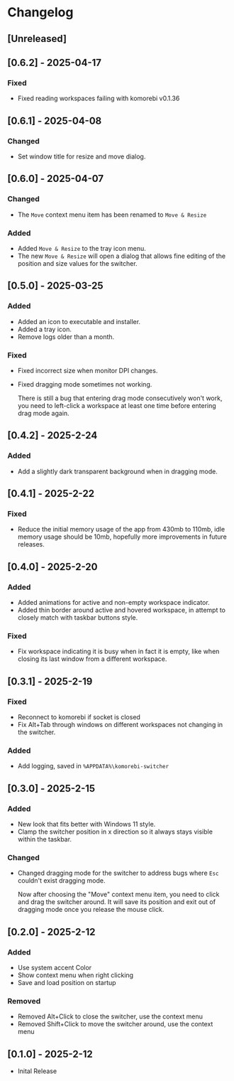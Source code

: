 # Changelog

## [Unreleased]

## [0.6.2] - 2025-04-17

### Fixed

- Fixed reading workspaces failing with komorebi v0.1.36

## [0.6.1] - 2025-04-08

### Changed

- Set window title for resize and move dialog.

## [0.6.0] - 2025-04-07

### Changed

- The `Move` context menu item has been renamed to `Move & Resize`

### Added

- Added `Move & Resize` to the tray icon menu.
- The new `Move & Resize` will open a dialog that allows fine editing of the position and size values for the switcher.

## [0.5.0] - 2025-03-25

### Added

- Added an icon to executable and installer.
- Added a tray icon.
- Remove logs older than a month.

### Fixed

- Fixed incorrect size when monitor DPI changes.
- Fixed dragging mode sometimes not working.

  There is still a bug that entering drag mode consecutively won't work, you need to left-click a workspace at least one time
  before entering drag mode again.

## [0.4.2] - 2025-2-24

### Added

- Add a slightly dark transparent background when in dragging mode.

## [0.4.1] - 2025-2-22

### Fixed

- Reduce the initial memory usage of the app from 430mb to 110mb, idle memory usage should be 10mb, hopefully more improvements in future releases.

## [0.4.0] - 2025-2-20

### Added

- Added animations for active and non-empty workspace indicator.
- Added thin border around active and hovered workspace, in attempt to closely match with taskbar buttons style.

### Fixed

- Fix workspace indicating it is busy when in fact it is empty, like when closing its last window from a different workspace.

## [0.3.1] - 2025-2-19

### Fixed

- Reconnect to komorebi if socket is closed
- Fix Alt+Tab through windows on different workspaces not changing in the switcher.

### Added

- Add logging, saved in `%APPDATA%\komorebi-switcher`

## [0.3.0] - 2025-2-15

### Added

- New look that fits better with Windows 11 style.
- Clamp the switcher position in x direction so it always stays visible within the taskbar.

### Changed

- Changed dragging mode for the switcher to address bugs where `Esc` couldn't exist dragging mode.

  Now after choosing the "Move" context menu item, you need to click and drag the switcher around.
  It will save its position and exit out of dragging mode once you release the mouse click.

## [0.2.0] - 2025-2-12

### Added

- Use system accent Color
- Show context menu when right clicking
- Save and load position on startup

### Removed

- Removed Alt+Click to close the switcher, use the context menu
- Removed Shift+Click to move the switcher around, use the context menu

## [0.1.0] - 2025-2-12

- Inital Release
